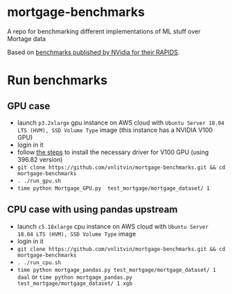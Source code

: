 # mortgage-benchmarks
A repo for benchmarking different implementations of ML stuff over Mortage data

Based on [benchmarks published by NVidia for their RAPIDS](https://render.githubusercontent.com/view/ipynb?commit=fd01c7ea360efe71745de540f3608843e147198e&enc_url=68747470733a2f2f7261772e67697468756275736572636f6e74656e742e636f6d2f72617069647361692f6e6f7465626f6f6b732f666430316337656133363065666537313734356465353430663336303838343365313437313938652f6d6f7274676167652f4532452e6970796e62&nwo=rapidsai%2Fnotebooks&path=mortgage%2FE2E.ipynb&repository_id=159398705&repository_type=Repository#Mortgage-Workflow).

# Run benchmarks

## GPU case
- launch `p3.2xlarge` gpu instance on AWS cloud with `Ubuntu Server 18.04 LTS (HVM), SSD Volume Type` image (this instance has a NVIDIA V100 GPU)
- login in it
- follow [the steps](https://docs.aws.amazon.com/AWSEC2/latest/UserGuide/install-nvidia-driver.html#Cluster_GPUs_Manual_Install_Driver) to install the necessary driver for V100 GPU (using 396.82 version)
- `git clone https://github.com/vnlitvin/mortgage-benchmarks.git && cd mortgage-benchmarks`
- `. ./run_gpu.sh`
- `time python Mortgage_GPU.py  test_mortgage/mortgage_dataset/ 1`

## CPU case with using pandas upstream
- launch `c5.18xlarge` cpu instance on AWS cloud with `Ubuntu Server 18.04 LTS (HVM), SSD Volume Type` image
- login in it
- `git clone https://github.com/vnlitvin/mortgage-benchmarks.git && cd mortgage-benchmarks`
- `. ./run_cpu.sh`
- `time python mortgage_pandas.py test_mortgage/mortgage_dataset/ 1 daal` or
  `time python mortgage_pandas.py test_mortgage/mortgage_dataset/ 1 xgb`
